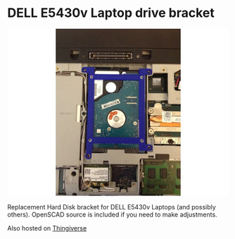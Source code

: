 
# DELL E5430v Laptop drive bracket


![](https://raw.githubusercontent.com/russhughes/E5430vBracket/master/images/E5430v_drive_bracket_picture.jpg)

Replacement Hard Disk bracket for DELL E5430v Laptops (and possibly others). OpenSCAD source is included if you need to make adjustments.

Also hosted on [Thingiverse](https://www.thingiverse.com/thing:2502548)

